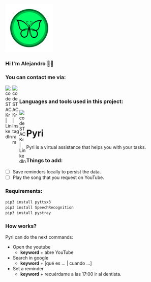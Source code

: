 <img src="./assets/image/icon.png" width="150">

### Hi I'm Alejandro :man_technologist:

### You can contact me via:

[<img align="left" alt="codeSTACKr | LinkedIn" width="22px" src="https://cdn.jsdelivr.net/npm/simple-icons@v3/icons/linkedin.svg" />][linkedin]
[<img align="left" alt="codeSTACKr | Instagram" width="22px" src="https://cdn.jsdelivr.net/npm/simple-icons@v3/icons/instagram.svg" />][instagram]

<br/>

### Languages and tools used in this project:

<img align="left" alt="codeSTACKr | LinkedIn" width="22px" src="https://cdn.jsdelivr.net/npm/simple-icons@3.13.0/icons/python.svg" />

<br />

# Pyri

Pyri is a virtual assistance that helps you with your tasks.

### Things to add:

- [ ] Save reminders locally to persist the data. 
- [ ] Play the song that you request on YouTube.

### Requirements:

```bash
pip3 install pyttsx3
pip3 install SpeechRecognition
pip3 install pystray
```

### How works?
Pyri can do the next commands:
- Open the youtube
  - **keyword** + abre YouTube
- Search in google
  - **keyword** + [qué es ... | cuando ...]
- Set a reminder
  - **keyword** + recuérdame a las 17:00 ir al dentista.

[instagram]: https://instagram.com/alevidalsanchez
[linkedin]: https://linkedin.com/in/alejandro-vidal-sanchez

